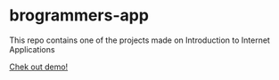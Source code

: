 # brogrammers-app
This repo contains one of the projects made on Introduction to Internet Applications

[Chek out demo!](https://tumilok.github.io/web-applications/brogrammers-app/)
